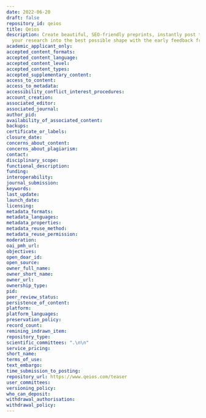 ```yaml
---
date: 2022-06-20
draft: false
repository_id: qeios
title: Qeios
description: Create beautiful, SEO-friendly preprints, instantly post them, and get
  your research into the best possible shape with the early feedback from peers.
academic_applicant_only:
accepted_content_formats:
accepted_content_language:
accepted_content_level:
accepted_content_types:
accepted_supplementary_content:
access_to_content:
access_to_metadata:
accessibility_conflict_interest_procedures:
account_creation:
associated_editor:
associated_journal:
author_pid:
availability_of_associated_content:
backups:
certificate_or_labels:
closure_date:
concerns_about_content:
concerns_about_plagiarism:
contact:
disciplinary_scope:
functional_description:
funding:
interoperability:
journal_submission:
keywords:
last_update:
launch_date:
licensing:
metadata_formats:
metadata_languages:
metadata_properties:
metadata_reuse_method:
metadata_reuse_permission:
moderation:
oai_pmh_url:
objectives:
open_doar_id:
open_source:
owner_full_name:
owner_short_name:
owner_url:
ownership_type:
pid:
peer_review_status:
persistence_of_content:
platform:
platform_languages:
preservation_policy:
record_count:
remining_indrawn_item:
repository_type:
scientific_committees: ".\n\n"
service_pricing:
short_name:
terms_of_use:
text_embargo:
time_submission_to_posting:
repository_url: https://www.qeios.com/teaser
user_committees:
versioning_policy:
who_can_deposit:
withdrawal_authorisation:
withdrawal_policy:
---
```



